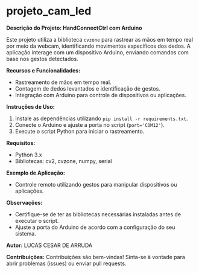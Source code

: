 # projeto_cam_led

**Descrição do Projeto: HandConnectCtrl com Arduino**

Este projeto utiliza a biblioteca `cvzone` para rastrear as mãos em tempo real por meio da webcam, identificando movimentos específicos dos dedos. A aplicação interage com um dispositivo Arduino, enviando comandos com base nos gestos detectados.

**Recursos e Funcionalidades:**
- Rastreamento de mãos em tempo real.
- Contagem de dedos levantados e identificação de gestos.
- Integração com Arduino para controle de dispositivos ou aplicações.

**Instruções de Uso:**
1. Instale as dependências utilizando `pip install -r requirements.txt`.
2. Conecte o Arduino e ajuste a porta no script (`port='COM12'`).
3. Execute o script Python para iniciar o rastreamento.

**Requisitos:**
- Python 3.x
- Bibliotecas: cv2, cvzone, numpy, serial

**Exemplo de Aplicação:**
- Controle remoto utilizando gestos para manipular dispositivos ou aplicações.

**Observações:**
- Certifique-se de ter as bibliotecas necessárias instaladas antes de executar o script.
- Ajuste a porta do Arduino de acordo com a configuração do seu sistema.

**Autor:**
LUCAS CESAR DE ARRUDA

**Contribuições:**
Contribuições são bem-vindas! Sinta-se à vontade para abrir problemas (issues) ou enviar pull requests.
